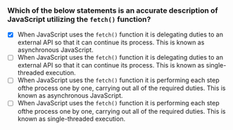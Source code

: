 ### Which of the below statements is an accurate description of JavaScript utilizing the `fetch()` function?

- [x] When JavaScript uses the `fetch()` function it is delegating duties to an external API so that it can continue its process. This is known as asynchronous JavaScript.
- [ ] When JavaScript uses the `fetch()` function it is delegating duties to an external API so that it can continue its process. This is known as single-threaded execution.
- [ ] When JavaScript uses the `fetch()` function it is performing each step ofthe process one by one, carrying out all of the required duties. This is known as asynchronous JavaScript.
- [ ] When JavaScript uses the `fetch()` function it is performing each step ofthe process one by one, carrying out all of the required duties. This is known as single-threaded execution.
